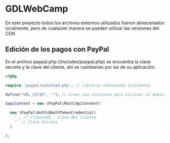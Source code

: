 ﻿# GDLWebCamp

En este proyecto todos los archivos externos utilizados fueron almacenados localmente, pero de cualquier manera se pueden utilizar las versiones del CDN

## Edición de los pagos con PayPal

En el archivo paypal.php (/includes/paypal.php) se encuentra la clave secreta y la clave del cliente, ahí se cambiarían por las de su aplicación:

```php
<?php

require 'paypal/autoload.php'; // Librería almacenada localmente

define("URL_SITIO", ""); // Crear una constante para utilizar el dominio general del sitio, por ejemplo 'http://localhost/gdlwebcamp'

$apiContext = new \PayPal\Rest\ApiContext(

  new \PayPal\Auth\OAuthTokenCredential(
    '', // ClienteID - Clave del cliente
    '' // Clave Secreta
  )

);
```
